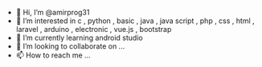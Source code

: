 - 👋 Hi, I’m @amirprog31
- 👀 I’m interested in c , python , basic , java , java script , php , css , html , laravel , arduino , electronic , vue.js , bootstrap
- 🌱 I’m currently learning android studio
- 💞️ I’m looking to collaborate on ...
- 📫 How to reach me ...

<!---
amirprog31/amirprog31 is a ✨ special ✨ repository because its `README.md` (this file) appears on your GitHub profile.
You can click the Preview link to take a look at your changes.
--->
